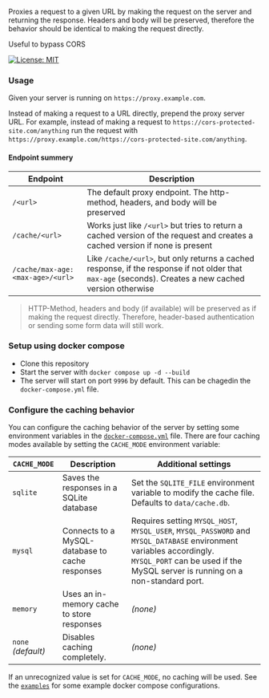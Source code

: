 Proxies a request to a given URL by making the request on the server and returning the response.
Headers and body will be preserved, therefore the behavior should be identical to making the request directly.

Useful to bypass CORS

[![License: MIT](https://img.shields.io/badge/License-MIT-yellow.svg)](https://opensource.org/licenses/MIT)

### Usage
Given your server is running on `https://proxy.example.com`.

Instead of making a request to a URL directly, prepend the proxy server URL.
For example, instead of making a request to `https://cors-protected-site.com/anything` run the request
with `https://proxy.example.com/https://cors-protected-site.com/anything`.

#### Endpoint summery

| Endpoint                         | Description                                                                                                                                            |
|----------------------------------|--------------------------------------------------------------------------------------------------------------------------------------------------------|
| `/<url>`                         | The default proxy endpoint. The http-method, headers, and body will be preserved                                                                       |
| `/cache/<url>`                   | Works just like `/<url>` but tries to return a cached version of the request and creates a cached version if none is present                           |
| `/cache/max-age:<max-age>/<url>` | Like `/cache/<url>`, but only returns a cached response, if the response if not older that `max-age` (seconds). Creates a new cached version otherwise |

> HTTP-Method, headers and body (if available) will be preserved as if making the request directly. Therefore, header-based authentication 
or sending some form data will still work.


### Setup using docker compose
- Clone this repository
- Start the server with `docker compose up -d --build`
- The server will start on port `9996` by default. This can be chagedin the `docker-compose.yml` file.

### Configure the caching behavior
You can configure the caching behavior of the server by setting some environment variables in the [`docker-compose.yml`](./docker-compose.yml) file.
There are four caching modes available by setting the `CACHE_MODE` environment variable:

| **`CACHE_MODE`**    | Description                                     | Additional settings                                                                                                                                                                                   |
|---------------------|-------------------------------------------------|-------------------------------------------------------------------------------------------------------------------------------------------------------------------------------------------------------|
| `sqlite`            | Saves the responses in a SQLite database        | Set the `SQLITE_FILE` environment variable to modify the cache file. Defaults to `data/cache.db`.                                                                                                     |
| `mysql`             | Connects to a MySQL-database to cache responses | Requires setting `MYSQL_HOST`, `MYSQL_USER`, `MYSQL_PASSWORD` and `MYSQL_DATABASE` environment variables accordingly. `MYSQL_PORT` can be used if the MySQL server is running on a non-standard port. |
| `memory`            | Uses an in-memory cache to store responses      | _(none)_                                                                                                                                                                                              |
| `none`  _(default)_ | Disables caching completely.                    | _(none)_                                                                                                                                                                                              |

If an unrecognized value is set for `CACHE_MODE`, no caching will be used.
See the [`examples`](./examples) for some example docker compose configurations.
